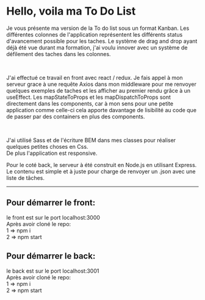 # Hello, voila ma To Do List

<p>Je vous présente ma version de la To do list sous un format Kanban. Les différentes colonnes de l'application représentent les différents status d'avancement possible pour les taches. Le système de drag and drop ayant déjà été vue durant ma formation, j'ai voulu innover avec un système de défilement des taches dans les colonnes.</p></br> 

<p>J'ai effectué ce travail en front avec react / redux. Je fais appel à mon serveur grace à une requête Axios dans mon middleware pour me renvoyer quelques exemples de taches et les afficher au premier rendu grâce à un useEffect. Les mapStateToProps et les mapDispatchToProps sont directement dans les components, car à mon sens pour une petite application comme celle-ci cela apporte davantage de lisibilité au code que de passer par des containers en plus des components.</p> </br>
<p>J'ai utilisé Sass et de l'écriture BEM dans mes classes pour réaliser quelques petites choses en Css.</br>
De plus l'application est responsive.</p>

<p>Pour le coté back, le serveur à été construit en Node.js en utilisant Express. Le contenu est simple et à juste pour charge de renvoyer un .json avec une liste de tâches.</p>

****
## Pour démarrer le front:
<p>
le front est sur le port localhost:3000 </br>
Après avoir cloné le repo: </br>
1 => npm i  </br>
2 => npm start </br>
</p>

## Pour démarrer le back:
<p>
le back est sur le port localhost:3001 </br>
Après avoir cloné le repo: </br>
1 => npm i  </br>
2 => npm start </br>
</p>